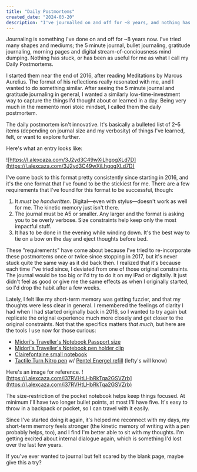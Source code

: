 ```yaml
---
title: "Daily Postmortems"
created_date: "2024-03-20"
description: "I've journalled on and off for ~8 years, and nothing has been as sticky as the format I call Daily Postmortems."
---
```

Journaling is something I've done on and off for ~8 years now. I've tried many shapes and mediums; the 5 minute journal, bullet journaling, gratitude journaling, morning pages and digital stream-of-conciousness mind dumping. Nothing has stuck, or has been as useful for me as what I call my Daily Postmortems.

I started them near the end of 2016, after reading Meditations by Marcus Aurelius. The format of his reflections really resonated with me, and I wanted to do something similar. After seeing the 5 minute journal and gratitude journaling in general, I wanted a similarly low-time-investment way to capture the things I'd thought about or learned in a day. Being very much in the memento mori stoic mindset, I called them the daily postmortem.

The daily postmortem isn't innovative. It's basically a bulleted list of 2–5 items (depending on journal size and my verbosity) of things I've learned, felt, or want to explore further.

Here's what an entry looks like:

![https://l.alexcaza.com/3J2yd3C49wXiLhgogXLd7D](https://l.alexcaza.com/3J2yd3C49wXiLhgogXLd7D)

I've come back to this format pretty consistently since starting in 2016, and it's the one format that I've found to be the stickiest for me. There are a few requirements that I've found for this format to be successful, though:

1. It _must be handwritten_. Digital—even with stylus—doesn't work as well for me. The kinetic memory just isn't there.
2. The journal must be A5 or smaller. Any larger and the format is asking you to be overly verbose. Size constraints help keep only the most impactful stuff.
3. It has to be done in the evening while winding down. It's the best way to tie on a bow on the day and eject thoughts before bed.

These "requirements" have come about because I've tried to re-incorporate these postmortems once or twice since stopping in 2017, but it's never stuck quite the same way as it did back then. I realized that it's because each time I"ve tried since, I deviated from one of those original constraints. The journal would be too big or I'd try to do it on my iPad or digitally. It just didn't feel as good or give me the same effects as when I originally started, so I'd drop the habit after a few weeks.

Lately, I felt like my short-term memory was getting fuzzier, and that my thoughts were less clear in general. I remembered the feelings of clarity I had when I had started originally back in 2016, so I wanted to try again but replicate the original experience much more closely and get closer to the original constraints. Not that the specifics matters _that much_, but here are the tools I use now for those curious:
- [Midori's Traveller's Notebook Passport size](https://shop.travelerscompanyusa.com/products/travelers-notebook-passport-size-black)
- [Midori's Traveller's Notebook pen holder clip](https://shop.travelerscompanyusa.com/products/travelers-notebook-penholder-m-black)
- [Clairefontaine small notebook](https://www.clairefontaine.com/gb/3225-3599-carnet-pique-11x17cm-96-pages-grands-carreaux-couleur-aleatoire-3601c.html#/234-rulings-96/235-format-90x140)
- [Tactile Turn Nitro pen](https://tactileturn.com/products/nitro) w/ [Pentel Energel refill](https://www.pentel.com/products/energel-gel-pen-refill-lrn5?_pos=1&_sid=7842eb576&_ss=r) (lefty's will know)

Here's an image for reference.
![https://l.alexcaza.com/i37RVHtLHbRkTqa2GSVZrb](https://l.alexcaza.com/i37RVHtLHbRkTqa2GSVZrb)

The size-restriction of the pocket notebook helps keep things focused. At minimum I'll have two longer bullet points, at most I'll have five. It's easy to throw in a backpack or pocket, so I can travel with it easily.

Since I've started doing it again, it's helped me reconnect with my days, my short-term memory feels stronger (the kinetic memory of writing with a pen probably helps, too), and I find I'm better able to sit with my thoughts. I'm getting excited about internal dialogue again, which is something I'd lost over the last few years.

If you've ever wanted to journal but felt scared by the blank page, maybe give this a try?
